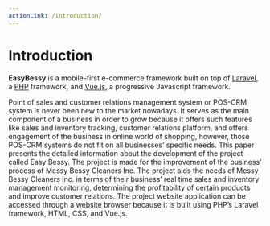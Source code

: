 ```yaml
---
actionLink: /introduction/
---
```


# Introduction

**EasyBessy** is a mobile-first e-commerce framework built on top of [Laravel](https://laravel.com), a [PHP](https://php.net) framework, and [Vue.js](https://vuejs.org), a progressive Javascript framework.

Point of sales and customer relations management system or POS-CRM system is never been new to the market nowadays. It serves as the main component of a business in order to grow because it offers such features like sales and inventory tracking, customer relations platform, and offers engagement of the business in online world of shopping, however, those POS-CRM systems do not fit on all businesses’ specific needs. This paper presents the detailed information about the development of the project called Easy Bessy. The project is made for the improvement of the business’ process of Messy Bessy Cleaners Inc. The project aids the needs of Messy Bessy Cleaners Inc. in terms of their business’ real time sales and inventory management monitoring, determining the profitability of certain products and improve customer relations. The project website application can be accessed through a website browser because it is built using PHP’s Laravel framework, HTML, CSS, and Vue.js.